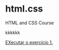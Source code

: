 # html.css
 HTML and CSS Course

 kkkkkk
 
<a href="https://rebeca-ismirna.github.io/html.css/exercicios/ex001/index.html"> EXecutar o exercício 1. </a>